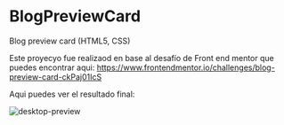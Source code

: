 # BlogPreviewCard
Blog preview card (HTML5, CSS)

Este proyecyo fue realizaod en base al desafío de Front end mentor que puedes encontrar aqui:
https://www.frontendmentor.io/challenges/blog-preview-card-ckPaj01IcS

Aqui puedes ver el resultado final:

![desktop-preview](https://github.com/VickyAzola/BlogPreviewCard/assets/116470398/97b902f4-0d37-4321-9ec4-a514b8fb007b)
